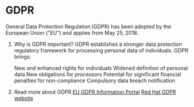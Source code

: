 
# **GDPR**

General Data Protection Regulation (GDPR) has been adopted by the European Union ("EU") and applies from May 25, 2018.

1. Why is GDPR important?
    GDPR establishes a stronger data protection regulatory framework for processing personal data of individuals. GDPR brings:

    New and enhanced rights for individuals
    Widened definition of personal data
    New obligations for processors
    Potential for significant financial penalties for non-compliance
    Compulsory data breach notification
2. Read more about GDPR 
    [EU GDPR Information Portal](https://www.eugdpr.org/)
    [Red Hat GDPR website](https://www.redhat.com/en/gdpr)